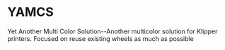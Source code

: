 # YAMCS
Yet Another Multi Color Solution--Another multicolor solution for Klipper printers. Focused on reuse existing wheels as much as possible
